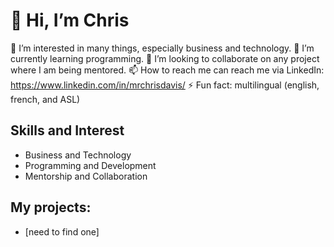# 👋 Hi, I’m Chris

👀 I’m interested in many things, especially business and technology.
🌱 I’m currently learning programming. 
💞️ I’m looking to collaborate on any project where I am being mentored. 
 📫 How to reach me can reach me via LinkedIn: https://www.linkedin.com/in/mrchrisdavis/
⚡ Fun fact: multilingual (english, french, and ASL)

 ## Skills and Interest
 - Business and Technology
 - Programming and Development
 - Mentorship and Collaboration  

 ## My projects: 
 - [need to find one]
